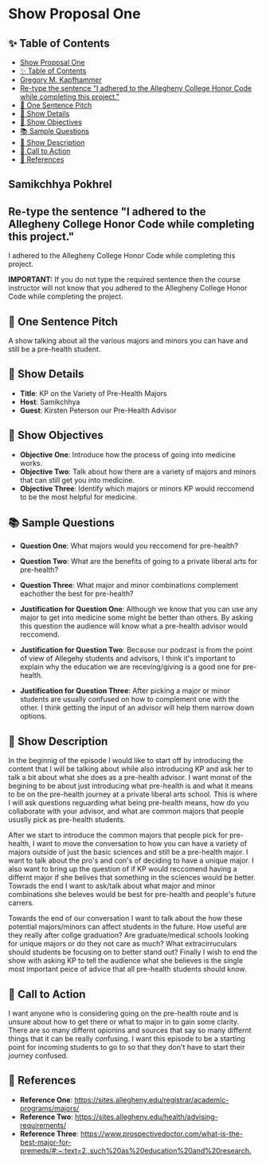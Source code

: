 # Show Proposal One

## ✨ Table of Contents

<!---toc start-->

* [Show Proposal One](#show-proposal-one)
* [✨ Table of Contents](#-table-of-contents)
* [Gregory M. Kapfhammer](#gregory-m-kapfhammer)
* [Re-type the sentence "I adhered to the Allegheny College Honor Code while completing this project."](#re-type-the-sentence-i-adhered-to-the-allegheny-college-honor-code-while-completing-this-project)
* [🏁 One Sentence Pitch](#-one-sentence-pitch)
* [🔬 Show Details](#-show-details)
* [📝 Show Objectives](#-show-objectives)
* [📚 Sample Questions](#-sample-questions)
* [🎉 Show Description](#-show-description)
* [📢 Call to Action](#-call-to-action)
* [🦜 References](#-references)

<!---toc end-->

## Samikchhya Pokhrel

## Re-type the sentence "I adhered to the Allegheny College Honor Code while completing this project."

I adhered to the Allegheny College Honor Code while completing this project.  



**IMPORTANT:** If you do not type the required sentence then the course
instructor will not know that you adhered to the Allegheny College Honor Code
while completing the project.

## 🏁 One Sentence Pitch

A show talking about all the various majors and minors you can have and still be a pre-health student. 

## 🔬 Show Details




- **Title**: KP on the Variety of Pre-Health Majors 
- **Host**: Samikchhya
- **Guest**: Kirsten Peterson our Pre-Health Advisor 

## 📝 Show Objectives



- **Objective One**: Introduce how the process of going into medicine works. 
- **Objective Two**: Talk about how there are a variety of majors and minors that can still get you into medicine.
- **Objective Three**: Identify which majors or minors KP would reccomend to be the most helpful for medicine. 

## 📚 Sample Questions

- **Question One**: What majors would you reccomend for pre-health? 
- **Question Two**: What are the benefits of going to a private liberal arts for pre-health?
- **Question Three**: What major and minor combinations complement eachother the best for pre-health?

- **Justification for Question One**: Although we know that you can use any major to get into medicine some might be better than others. By asking this question the audience will know what a pre-health advisor would reccomend. 
- **Justification for Question Two**: Because our podcast is from the point of view of Allegehy students and advisors, I think it's important to explain why the education we are receving/giving is a good one for pre-health. 
- **Justification for Question Three**: After picking a major or minor students are usually confused on how to complement one with the other. I think getting the input of an advisor will help them narrow down options. 

## 🎉 Show Description

In the beginnig of the episode I would like to start off by introducing the content that I will be talking about while also introducing KP and ask her to talk a bit about what she does as a pre-health advisor. I want monst of the begining to be about just introducing what pre-health is and what it means to be on the pre-health journey at a private liberal arts school. This is where I will ask questions reguarding what being pre-health means, how do you collaborate with your advisor, and what are common majors that people ususlly pick as pre-health students. 

After we start to introduce the common majors that people pick for pre-health, I want to move the conversation to how you can have a variety of majors outside of just the basic sciences and still be a pre-health major. I want to talk about the pro's and con's of deciding to have a unique major. I also want to bring up the question of if KP would reccomend having a differnt major if she belives that something in the sciences would be better. Towrads the end I want to ask/talk about what major and minor combinations she beleves would be best for pre-health and people's future carrers. 

Towards the end of our conversation I want to talk about the how these potential majors/minors can affect students in the future. How useful are they really after collge graduation? Are graduate/medical schools looking for unique majors or do they not care as much? What extracirruculars should students be focusing on to better stand out? Finally I wish to end the show with asking KP to tell the audience what she believes is the single most important peice of advice that all pre-health students should know. 


## 📢 Call to Action

I want anyone who is considering going on the pre-health route and is unsure about how to get there or what to major in to gain some clarity. There are so many differnt opionins and sources that say so many differnt things that it can be really confusing. I want this episode to be a starting point for incoming students to go to so that they don't have to start their journey confused. 



## 🦜 References

- **Reference One**: <https://sites.allegheny.edu/registrar/academic-programs/majors/>
- **Reference Two**: <https://sites.allegheny.edu/health/advising-requirements/> 
- **Reference Three**: <https://www.prospectivedoctor.com/what-is-the-best-major-for-premeds/#:~:text=2.,such%20as%20education%20and%20research.> 

